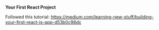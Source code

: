 **Your First React Project**

Followed this tutorial:
https://medium.com/learning-new-stuff/building-your-first-react-js-app-d53b0c98dc
